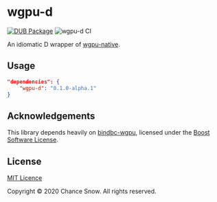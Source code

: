 # wgpu-d

[![DUB Package](https://img.shields.io/dub/v/wgpu-d.svg)](https://code.dlang.org/packages/wgpu-d)
![wgpu-d CI](https://github.com/chances/wgpu-d/workflows/wgpu-d%20CI/badge.svg)

An idiomatic D wrapper of [wgpu-native](https://github.com/gfx-rs/wgpu-native).

## Usage

```json
"dependencies": {
    "wgpu-d": "0.1.0-alpha.1"
}
```

## Acknowledgements

This library depends heavily on [bindbc-wgpu](https://code.dlang.org/packages/bindbc-wgpu), licensed under the [Boost Software License](https://github.com/gecko0307/bindbc-wgpu/blob/master/COPYING).

## License

[MIT Licence](https://opensource.org/licenses/MIT)

Copyright &copy; 2020 Chance Snow. All rights reserved.
